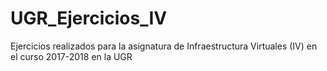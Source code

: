 # UGR_Ejercicios_IV
Ejercicios realizados para la asignatura de Infraestructura Virtuales (IV) en el curso 2017-2018 en la UGR
